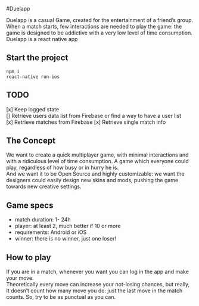 #Duelapp

Duelapp is a casual Game, created for the entertainment of a friend’s group. When a match starts, few interactions are needed to play the game: the game is designed to be addictive with a very low level of time consumption.  
Duelapp is a react native app


## Start the project
```
npm i
react-native run-ios
```

## TODO
[x] Keep logged state  
[] Retrieve users data list from Firebase or find a way to have a user list  
[x] Retrieve matches from Firebase
[x] Retrieve single match info

## The Concept
We want to create a quick multiplayer game, with minimal interactions and with a ridiculous level of time consumption.
A game which everyone could play, regardless of how busy or in hurry he is.  
And we want it to be Open Source and highly customizable: we want the designers could easily design new skins and mods, pushing the game towards new creative settings.


## Game specs
+ match duration: 1- 24h  
+ player: at least 2, much better if 10 or more  
+ requirements: Android or iOS  
+ winner: there is no winner, just one loser!  


## How to play
If you are in a match, whenever you want you can log in the app and make your move.  
Theoretically every move can increase your not-losing chances, but really, It doesn’t count how many move you do: just the last move in the match counts. So, try to be as punctual as you can.
